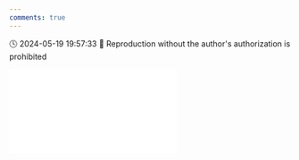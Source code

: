 ```yaml
---
comments: true
---
```


🕓 2024-05-19 19:57:33 🚫 Reproduction without the author's authorization is prohibited

<div class="video-container">
<iframe src="//player.bilibili.com/player.html?isOutside=true&aid=1504898952&bvid=BV1uD421V72B&cid=1551271458&p=1&high_quality=1" scrolling="no" border="0" frameborder="no" framespacing="0" allowfullscreen="true"></iframe>
</div>